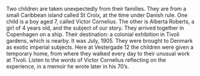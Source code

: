 Two children are taken unexpectedly from their families. They are from a small Caribbean island called St Croix, at the time under Danish rule. One child is a boy aged 7, called Victor Cornelius. The other is Alberta Roberts, a girl of 4 years old, and the subject of our story. They arrived together in Copenhagen on a ship. Their destination: a colonial exhibition in Tivoli gardens, which is nearby. It was July, 1905. They were brought to Denmark as exotic imperial subjects. Here at Vestergade 12 the children were given a temporary home, from where they walked every day to their unusual work at Tivoli. Listen to the words of Victor Cornelius reflecting on the experience, in a memoir he wrote later in his 70’s.
